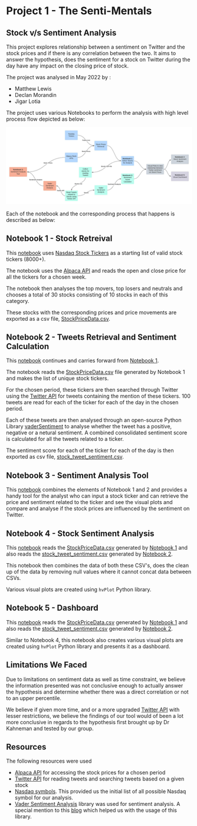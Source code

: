 # Project 1 - The Senti-Mentals
## Stock v/s Sentiment Analysis

This project explores relationship between a sentiment on Twitter and the stock prices and if there is any correlation between the two.  It aims to answer the hypothesis, does the sentiment for a stock on Twitter during the day have any impact on the closing price of stock.

The project was analysed in May 2022 by :
-   Matthew Lewis
-   Declan Morandin
-   Jigar Lotia

The project uses various Notebooks to perform the analysis with high level process flow depicted as below:

![Flow Chart](Images/Flow%20Chart.jpeg)

Each of the notebook and the corresponding process that happens is described as below:

## Notebook 1 - Stock Retreival
This [notebook](StockDataRetrieval.ipynb) uses [Nasdaq Stock Tickers](https://www.nasdaq.com/market-activity/stocks/screener) as a starting list of valid stock tickers (8000+).

The notebook uses the [Alpaca API](https://app.alpaca.markets/) and reads the open and close price for all the tickers for a chosen week.

The notebook then analyses the top movers, top losers and neutrals and chooses a total of 30 stocks consisting of 10 stocks in each of this category.

These stocks with the corresponding prices and price movements are exported as a csv file, [StockPriceData.csv](Data/StockPriceData.csv).

## Notebook 2 - Tweets Retrieval and Sentiment Calculation

This [notebook](TweetRetrieval.ipynb) continues and carries forward from [Notebook 1](StockDataRetrieval.ipynb).  

The notebook reads the [StockPriceData.csv](Data/StockPriceData.csv) file generated by Notebook 1 and makes the list of unique stock tickers.

For the chosen period, these tickers are then searched through Twitter using the [Twitter API](https://developer.twitter.com/en/docs/twitter-api) for tweets containing the mention of these tickers.  100 tweets are read for each of the ticker for each of the day in the chosen period.

Each of these tweets are then analysed through an open-source Python Library [vaderSentiment](https://github.com/cjhutto/vaderSentiment) to analyse whether the tweet has a positive, negative or a netural sentiment.  A combined consolidated sentiment score is calculated for all the tweets related to a ticker.

The sentiment score for each of the ticker for each of the day is then exported as csv file, [stock_tweet_sentiment.csv](Data/stock_tweet_sentiment.csv).

## Notebook 3 - Sentiment Analysis Tool

This [notebook](CurrentSentimentTool.ipynb) combines the elements of Notebook 1 and 2 and provides a handy tool for the analyst who can input a stock ticker and can retrieve the price and sentiment related to the ticker and see the visual plots and compare and analyse if the stock prices are influenced by the sentiment on Twitter.

## Notebook 4 - Stock Sentiment Analysis

This [notebook](StockSentimentAnalysis.ipynb) reads the [StockPriceData.csv](Data/StockPriceData.csv) generated by [Notebook 1](StockDataRetrieval.ipynb) and also reads the [stock_tweet_sentiment.csv](Data/stock_tweet_sentiment.csv) generated by [Notebook 2](TweetRetrieval.ipynb).

This notebook then combines the data of both these CSV's, does the clean up of the data by removing null values where it cannot concat data between CSVs.  

Various visual plots are created using `hvPlot` Python library.


## Notebook 5 - Dashboard

This [notebook](DashBoard.ipynb) reads the [StockPriceData.csv](Data/StockPriceData.csv) generated by [Notebook 1](StockDataRetrieval.ipynb) and also reads the [stock_tweet_sentiment.csv](Data/stock_tweet_sentiment.csv) generated by [Notebook 2](TweetRetrieval.ipynb).

Similar to Notebook 4, this notebook also creates various visual plots are created using `hvPlot` Python library and presents it as a dashboard.

## Limitations We Faced

Due to limitations on sentiment data as well as time constraint, we believe the information presented was not conclusive enough to actually answer the hypothesis and determine whether there was a direct correlation or not to an upper percentile.

We believe if given more time, and or a more upgraded [Twitter API](https://developer.twitter.com/en/docs/twitter-api) with lesser restrictions, we believe the findings of our tool would of been a lot more conclusive in regards to the hypothesis first brought up by Dr Kahneman and tested by our group.


## Resources

The following resources were used 
-  [Alpaca API](https://app.alpaca.markets/) for accessing the stock prices for a chosen period
-  [Twitter API](https://developer.twitter.com/en/docs/twitter-api) for reading tweets and searching tweets based on a given stock
-  [Nasdaq symbols](https://www.nasdaq.com/market-activity/stocks/screener). This provided us the initial list of all possible Nasdaq symbol for our analysis.
- [Vader Sentiment Analysis](https://github.com/cjhutto/vaderSentiment) library  was used for sentiment analysis.  A special mention to this [blog](https://www.analyticsvidhya.com/blog/2021/06/vader-for-sentiment-analysis/) which helped us with the usage of this library.
 